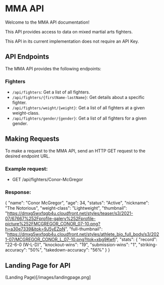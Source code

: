 # MMA API

Welcome to the MMA API documentation! 

This API provides access to data on mixed martial arts fighters.

This API in its current implementation does not require an API Key.

## API Endpoints

The MMA API provides the following endpoints:

### Fighters

- `/api/fighters`: Get a list of all fighters.
- `/api/fighters/{firstName-lastName}`: Get details about a specific fighter.
- `/api/fighters/weight/{weight}`: Get a list of all fighters at a given weight-class.
- `/api/fighters/gender/{gender}`: Get a list of all fighters for a given gender.

## Making Requests

To make a request to the MMA API, send an HTTP GET request to the desired endpoint URL.

### Example request:

- GET /api/fighters/Conor-McGregor 

### Response:

   {
        "name": "Conor McGregor",
        "age": 34,
        "status": "Active",
        "nickname": "The Notorious",
        "weight-class": "Lightweight",
        "thumbnail": "https://dmxg5wxfqgb4u.cloudfront.net/styles/teaser/s3/2021-07/67667%252Fprofile-galery%252Fprofile-picture%252FMCGREGOR_CONOR_07-10.png?h=a30e7339&itok=9J5yEZpN",
        "full-thumbnail": "https://dmxg5wxfqgb4u.cloudfront.net/styles/athlete_bio_full_body/s3/2021-07/MCGREGOR_CONOR_L_07-10.png?itok=xbg9Kwfj",
        "stats": {
          "record": "22-6-0 (W-L-D)",
          "knockout-wins": "19",
          "submission-wins": "1",
          "striking-accuracy": "50%",
          "takedown-accuracy": "56%"
        }
    }

## Landing Page for API

(Landing Page)[/images/landingpage.png]